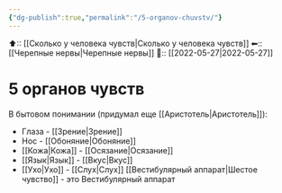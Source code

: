 ```yaml
---
{"dg-publish":true,"permalink":"/5-organov-chuvstv/"}
---
```



⬆:: [[Сколько у человека чувств\|Сколько у человека чувств]]
⬅:: [[Черепные нервы\|Черепные нервы]]
📅:: [[2022-05-27\|2022-05-27]]

# 5 органов чувств
В бытовом понимании (придумал еще [[Аристотель\|Аристотель]]):
- Глаза - [[Зрение\|Зрение]]
- Нос - [[Обоняние\|Обоняние]]
- [[Кожа\|Кожа]] - [[Осязание\|Осязание]]
- [[Язык\|Язык]] - [[Вкус\|Вкус]]
- [[Ухо\|Ухо]] - [[Слух\|Слух]]
[[Вестибулярный аппарат\|Шестое чувство]] - это Вестибулярный аппарат